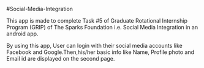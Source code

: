 #Social-Media-Integration

This app is made to complete Task #5 of Graduate Rotational Internship Program (GRIP) of The Sparks Foundation i.e. Social Media Integration in an android app.

By using this app, User can login with their social media accounts like Facebook and Google.Then,his/her basic info like Name, Profile photo and Email id are displayed on the second page.

